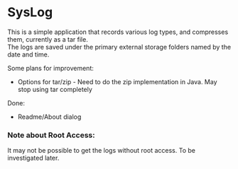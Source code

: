 # SysLog

This is a simple application that records various log types, and compresses them, currently as a tar file.  
The logs are saved under the primary external storage folders named by the date and time.  

Some plans for improvement:
* Options for tar/zip - Need to do the zip implementation in Java. May stop using tar completely

Done:
* Readme/About dialog


### Note about Root Access:
It may not be possible to get the logs without root access. To be investigated later.
